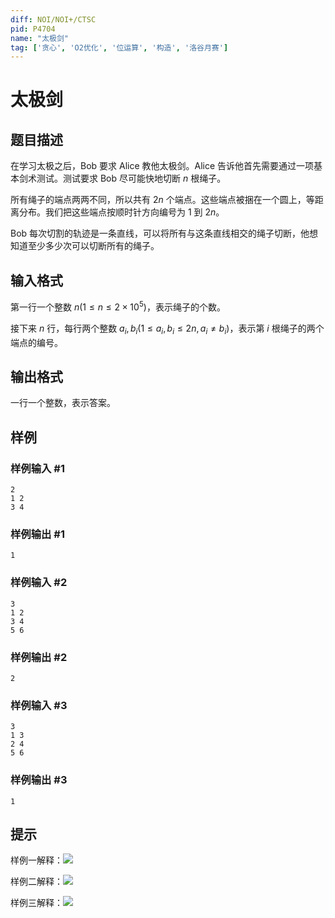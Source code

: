 ```yaml
---
diff: NOI/NOI+/CTSC
pid: P4704
name: "太极剑"
tag: ['贪心', 'O2优化', '位运算', '构造', '洛谷月赛']
---
```

# 太极剑
## 题目描述

在学习太极之后，Bob 要求 Alice 教他太极剑。Alice 告诉他首先需要通过一项基本剑术测试。测试要求 Bob 尽可能快地切断 $n$ 根绳子。

所有绳子的端点两两不同，所以共有 $2n$ 个端点。这些端点被捆在一个圆上，等距离分布。我们把这些端点按顺时针方向编号为 $1$ 到 $2n$。

Bob 每次切割的轨迹是一条直线，可以将所有与这条直线相交的绳子切断，他想知道至少多少次可以切断所有的绳子。
## 输入格式

第一行一个整数 $n(1 \leq n \leq 2 \times 10^5)$，表示绳子的个数。

接下来 $n$ 行，每行两个整数 $a_i, b_i(1 \leq a_i, b_i \leq 2n, a_i \not= b_i)$，表示第 $i$ 根绳子的两个端点的编号。
## 输出格式

一行一个整数，表示答案。
## 样例

### 样例输入 #1
```
2
1 2
3 4
```
### 样例输出 #1
```
1
```
### 样例输入 #2
```
3
1 2
3 4
5 6
```
### 样例输出 #2
```
2
```
### 样例输入 #3
```
3
1 3
2 4
5 6
```
### 样例输出 #3
```
1
```
## 提示

样例一解释：![](https://cdn.luogu.com.cn/upload/pic/19179.png)

样例二解释：![](https://cdn.luogu.com.cn/upload/pic/19180.png)

样例三解释：![](https://cdn.luogu.com.cn/upload/pic/19181.png)
